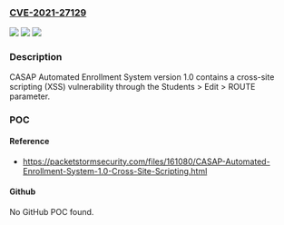 ### [CVE-2021-27129](https://cve.mitre.org/cgi-bin/cvename.cgi?name=CVE-2021-27129)
![](https://img.shields.io/static/v1?label=Product&message=n%2Fa&color=blue)
![](https://img.shields.io/static/v1?label=Version&message=n%2Fa&color=blue)
![](https://img.shields.io/static/v1?label=Vulnerability&message=n%2Fa&color=brighgreen)

### Description

CASAP Automated Enrollment System version 1.0 contains a cross-site scripting (XSS) vulnerability through the Students > Edit > ROUTE parameter.

### POC

#### Reference
- https://packetstormsecurity.com/files/161080/CASAP-Automated-Enrollment-System-1.0-Cross-Site-Scripting.html

#### Github
No GitHub POC found.

